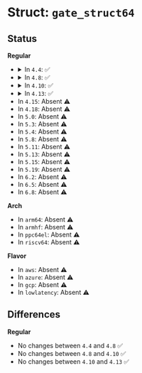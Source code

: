 # Struct: <code>gate_struct64</code>

## Status
<b>Regular</b>
<ul>
<li>
<details>
<summary>In <code>4.4</code>: ✅</summary>

```c
struct gate_struct64 {
    u16 offset_low;
    u16 segment;
    unsigned int ist;
    unsigned int zero0;
    unsigned int type;
    unsigned int dpl;
    unsigned int p;
    u16 offset_middle;
    u32 offset_high;
    u32 zero1;
};
```
</details>
</li>
<li>
<details>
<summary>In <code>4.8</code>: ✅</summary>

```c
struct gate_struct64 {
    u16 offset_low;
    u16 segment;
    unsigned int ist;
    unsigned int zero0;
    unsigned int type;
    unsigned int dpl;
    unsigned int p;
    u16 offset_middle;
    u32 offset_high;
    u32 zero1;
};
```
</details>
</li>
<li>
<details>
<summary>In <code>4.10</code>: ✅</summary>

```c
struct gate_struct64 {
    u16 offset_low;
    u16 segment;
    unsigned int ist;
    unsigned int zero0;
    unsigned int type;
    unsigned int dpl;
    unsigned int p;
    u16 offset_middle;
    u32 offset_high;
    u32 zero1;
};
```
</details>
</li>
<li>
<details>
<summary>In <code>4.13</code>: ✅</summary>

```c
struct gate_struct64 {
    u16 offset_low;
    u16 segment;
    unsigned int ist;
    unsigned int zero0;
    unsigned int type;
    unsigned int dpl;
    unsigned int p;
    u16 offset_middle;
    u32 offset_high;
    u32 zero1;
};
```
</details>
</li>
<li>
In <code>4.15</code>: Absent ⚠️
</li>
<li>
In <code>4.18</code>: Absent ⚠️
</li>
<li>
In <code>5.0</code>: Absent ⚠️
</li>
<li>
In <code>5.3</code>: Absent ⚠️
</li>
<li>
In <code>5.4</code>: Absent ⚠️
</li>
<li>
In <code>5.8</code>: Absent ⚠️
</li>
<li>
In <code>5.11</code>: Absent ⚠️
</li>
<li>
In <code>5.13</code>: Absent ⚠️
</li>
<li>
In <code>5.15</code>: Absent ⚠️
</li>
<li>
In <code>5.19</code>: Absent ⚠️
</li>
<li>
In <code>6.2</code>: Absent ⚠️
</li>
<li>
In <code>6.5</code>: Absent ⚠️
</li>
<li>
In <code>6.8</code>: Absent ⚠️
</li>
</ul>
<b>Arch</b>
<ul>
<li>
In <code>arm64</code>: Absent ⚠️
</li>
<li>
In <code>armhf</code>: Absent ⚠️
</li>
<li>
In <code>ppc64el</code>: Absent ⚠️
</li>
<li>
In <code>riscv64</code>: Absent ⚠️
</li>
</ul>
<b>Flavor</b>
<ul>
<li>
In <code>aws</code>: Absent ⚠️
</li>
<li>
In <code>azure</code>: Absent ⚠️
</li>
<li>
In <code>gcp</code>: Absent ⚠️
</li>
<li>
In <code>lowlatency</code>: Absent ⚠️
</li>
</ul>

## Differences
<b>Regular</b>
<ul>
<li>
No changes between <code>4.4</code> and <code>4.8</code> ✅
</li>
<li>
No changes between <code>4.8</code> and <code>4.10</code> ✅
</li>
<li>
No changes between <code>4.10</code> and <code>4.13</code> ✅
</li>
</ul>
